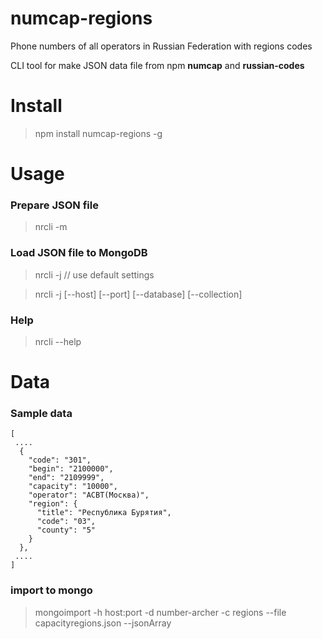 numcap-regions
==============
Phone numbers of all operators in Russian Federation with regions codes

CLI tool for make JSON data file from npm **numcap** and **russian-codes**

Install
=======
> npm install numcap-regions -g


Usage
=====

### Prepare JSON file

> nrcli -m

### Load JSON file to MongoDB

> nrcli -j   // use default settings

> nrcli -j [--host] [--port] [--database] [--collection]

### Help

> nrcli --help

Data
====

### Sample data

`````
[ 
 .... 
  {
    "code": "301",
    "begin": "2100000",
    "end": "2109999",
    "capacity": "10000",
    "operator": "АСВТ(Москва)",
    "region": {
      "title": "Республика Бурятия",
      "code": "03",
      "county": "5"
    }
  },
 ....
]

`````


### import to mongo

> mongoimport -h host:port -d number-archer -c regions --file capacityregions.json --jsonArray

